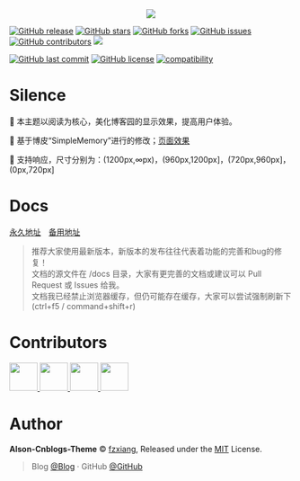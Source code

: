 <div align="center">

<img src="./Images/simple1.png" />

<br>

</div>

[![GitHub release](https://img.shields.io/github/release/fzxiang/Alson-Cnblogs-Theme.svg)](https://github.com/fzxiang/Alson-Cnblogs-Theme/releases)
[![GitHub stars](https://img.shields.io/github/stars/fzxiang/Alson-Cnblogs-Theme.svg)](https://github.com/fzxiang/Alson-Cnblogs-Theme/stargazers)
[![GitHub forks](https://img.shields.io/github/forks/fzxiang/Alson-Cnblogs-Theme.svg)](https://github.com/fzxiang/Alson-Cnblogs-Theme/network)
[![GitHub issues](https://img.shields.io/github/issues/fzxiang/Alson-Cnblogs-Theme.svg)](https://github.com/fzxiang/Alson-Cnblogs-Theme/issues)
[![GitHub contributors](https://img.shields.io/github/contributors/fzxiang/Alson-Cnblogs-Theme.svg)](https://github.com/fzxiang/Alson-Cnblogs-Theme/graphs/contributors)
[![](https://data.jsdelivr.com/v1/package/gh/fzxiang/Alson-Cnblogs-Theme/badge?style=rounded)](https://www.jsdelivr.com/package/gh/fzxiang/Alson-Cnblogs-Theme)

[![GitHub last commit](https://img.shields.io/github/last-commit/fzxiang/Alson-Cnblogs-Theme.svg)](https://github.com/fzxiang/Alson-Cnblogs-Theme/commits/master)
[![GitHub license](https://img.shields.io/github/license/esofar/cnblogs-theme-silence.svg)](https://github.com/fzxiang/Alson-Cnblogs-Theme/blob/master/LICENSE)
[![compatibility](https://camo.githubusercontent.com/31ac3f0ce805dc34a29b615131caa26cbf4dc127/68747470733a2f2f696d672e736869656c64732e696f2f62616467652f62726f777365722d2532306368726f6d6525323025374325323066697265666f782532302537432532306f706572612532302537432532307361666172692532302537432532306965253230253345253344253230392d6c69676874677265792e737667)](https://github.com/fzxiang/Alson-Cnblogs-Theme)


# Silence

📖 本主题以阅读为核心，美化博客园的显示效果，提高用户体验。 

🍰 基于博皮“SimpleMemory”进行的修改；[页面效果](https://www.cnblogs.com/alson/)

🧀 支持响应，尺寸分别为：(1200px,∞px)，(960px,1200px]，(720px,960px]，(0px,720px]

# Docs

[永久地址](https://fzxiang.github.io/Alson-Cnblogs-Theme/v2)　[备用地址](https://www.dbnuo.com/Alson-Cnblogs-Theme/docs/v2)

> 推荐大家使用最新版本，新版本的发布往往代表着功能的完善和bug的修复！
> <br>文档的源文件在 /docs 目录，大家有更完善的文档或建议可以 Pull Request 或 Issues 给我。
> <br>文档我已经禁止浏览器缓存，但仍可能存在缓存，大家可以尝试强制刷新下(ctrl+f5 / command+shift+r)

# Contributors

<a href="https://github.com/QQ2017" target="_blank">
    <img width=50 src="https://avatars0.githubusercontent.com/u/23667705?s=50&v=4"/>
</a>

<a href="https://github.com/alessandrocyc" target="_blank">
    <img width=50 src="https://avatars1.githubusercontent.com/u/43987494?s=50&v=4"/>
</a>

<a href="https://github.com/ElderJames" target="_blank">
    <img width=50 src="https://avatars3.githubusercontent.com/u/7550366?s=50&v=4"/>
</a>

<a href="https://github.com/sky5454" target="_blank">
    <img width=50 src="https://avatars2.githubusercontent.com/u/12370628?s=460&v=4"/>
</a>

# Author

**Alson-Cnblogs-Theme** © [fzxiang](https://github.com/fzxiang), Released under the [MIT](./LICENSE) License.<br>

> Blog [@Blog](https://www.cnblogs.com/alson/) · GitHub [@GitHub](https://github.com/fzxiang) 
